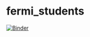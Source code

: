 # fermi_students

[![Binder](https://mybinder.org/badge_logo.svg)](https://mybinder.org/v2/gh/bowe46/fermi_students/master)